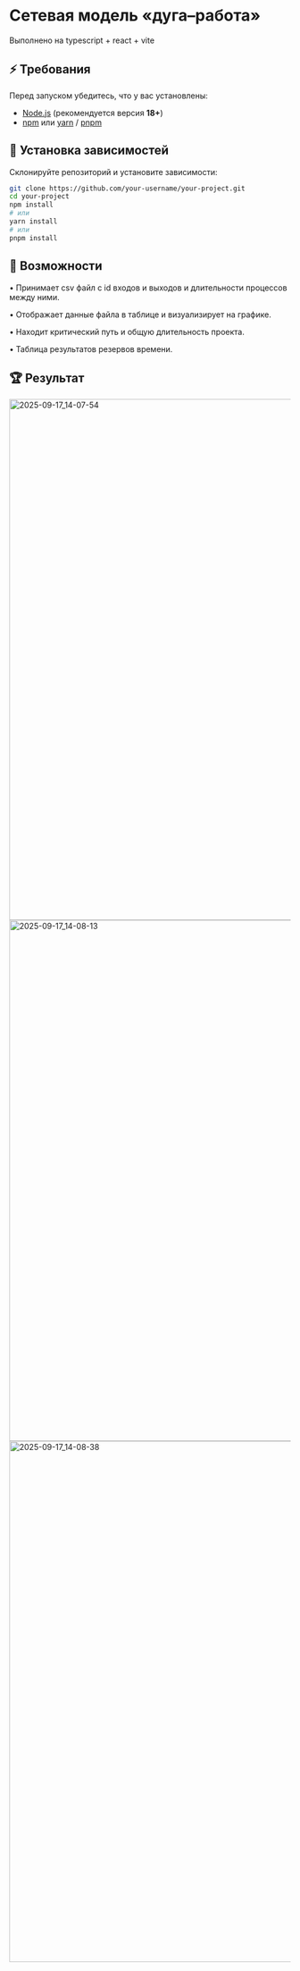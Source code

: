 # Сетевая модель «дуга–работа»

Выполнено на typescript + react + vite

## ⚡ Требования
Перед запуском убедитесь, что у вас установлены:
- [Node.js](https://nodejs.org/) (рекомендуется версия **18+**)
- [npm](https://www.npmjs.com/) или [yarn](https://yarnpkg.com/) / [pnpm](https://pnpm.io/)

## 🔧 Установка зависимостей
Склонируйте репозиторий и установите зависимости:

```bash
git clone https://github.com/your-username/your-project.git
cd your-project
npm install
# или
yarn install
# или
pnpm install
```

## 💪 Возможности
•	Принимает csv файл с id входов и выходов и длительности процессов между ними.

•	Отображает данные файла в таблице и визуализирует на графике.

•	Находит критический путь и общую длительность проекта.

•	Таблица результатов резервов времени.

## 🏆 Результат
<img width="1910" height="933" alt="2025-09-17_14-07-54" src="https://github.com/user-attachments/assets/c63465a6-0e07-43d4-8b42-eb90773ebccd" />
<img width="1910" height="933" alt="2025-09-17_14-08-13" src="https://github.com/user-attachments/assets/e7dbe219-dbde-4348-b9bc-1f4fa7efe523" />
<img width="1910" height="933" alt="2025-09-17_14-08-38" src="https://github.com/user-attachments/assets/76e1842f-4977-4e0e-8316-2498059a947c" />
